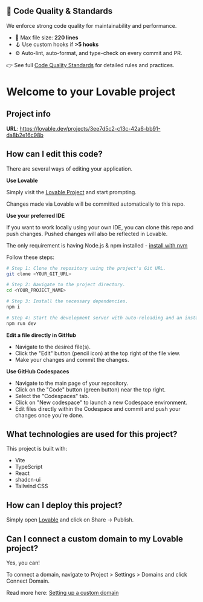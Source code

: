 ## 🧭 Code Quality & Standards

We enforce strong code quality for maintainability and performance.

- 📏 Max file size: **220 lines**
- 🪝 Use custom hooks if **>5 hooks**
- ⚙️ Auto-lint, auto-format, and type-check on every commit and PR.

👉 See full [Code Quality Standards](./CODE_QUALITY_STANDARDS.md) for detailed rules and practices.


# Welcome to your Lovable project

## Project info

**URL**: https://lovable.dev/projects/3ee7d5c2-c13c-42a6-bb91-da8b2e16c98b

## How can I edit this code?

There are several ways of editing your application.

**Use Lovable**

Simply visit the [Lovable Project](https://lovable.dev/projects/3ee7d5c2-c13c-42a6-bb91-da8b2e16c98b) and start prompting.

Changes made via Lovable will be committed automatically to this repo.

**Use your preferred IDE**

If you want to work locally using your own IDE, you can clone this repo and push changes. Pushed changes will also be reflected in Lovable.

The only requirement is having Node.js & npm installed - [install with nvm](https://github.com/nvm-sh/nvm#installing-and-updating)

Follow these steps:

```sh
# Step 1: Clone the repository using the project's Git URL.
git clone <YOUR_GIT_URL>

# Step 2: Navigate to the project directory.
cd <YOUR_PROJECT_NAME>

# Step 3: Install the necessary dependencies.
npm i

# Step 4: Start the development server with auto-reloading and an instant preview.
npm run dev
```

**Edit a file directly in GitHub**

- Navigate to the desired file(s).
- Click the "Edit" button (pencil icon) at the top right of the file view.
- Make your changes and commit the changes.

**Use GitHub Codespaces**

- Navigate to the main page of your repository.
- Click on the "Code" button (green button) near the top right.
- Select the "Codespaces" tab.
- Click on "New codespace" to launch a new Codespace environment.
- Edit files directly within the Codespace and commit and push your changes once you're done.

## What technologies are used for this project?

This project is built with:

- Vite
- TypeScript
- React
- shadcn-ui
- Tailwind CSS

## How can I deploy this project?

Simply open [Lovable](https://lovable.dev/projects/3ee7d5c2-c13c-42a6-bb91-da8b2e16c98b) and click on Share -> Publish.

## Can I connect a custom domain to my Lovable project?

Yes, you can!

To connect a domain, navigate to Project > Settings > Domains and click Connect Domain.

Read more here: [Setting up a custom domain](https://docs.lovable.dev/tips-tricks/custom-domain#step-by-step-guide)
